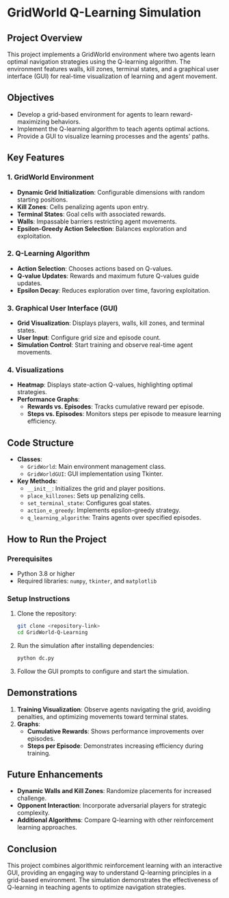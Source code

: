 # GridWorld Q-Learning Simulation

## Project Overview
This project implements a GridWorld environment where two agents learn optimal navigation strategies using the Q-learning algorithm. The environment features walls, kill zones, terminal states, and a graphical user interface (GUI) for real-time visualization of learning and agent movement.

## Objectives
- Develop a grid-based environment for agents to learn reward-maximizing behaviors.
- Implement the Q-learning algorithm to teach agents optimal actions.
- Provide a GUI to visualize learning processes and the agents' paths.

## Key Features
### 1. GridWorld Environment
- **Dynamic Grid Initialization**: Configurable dimensions with random starting positions.
- **Kill Zones**: Cells penalizing agents upon entry.
- **Terminal States**: Goal cells with associated rewards.
- **Walls**: Impassable barriers restricting agent movements.
- **Epsilon-Greedy Action Selection**: Balances exploration and exploitation.

### 2. Q-Learning Algorithm
- **Action Selection**: Chooses actions based on Q-values.
- **Q-value Updates**: Rewards and maximum future Q-values guide updates.
- **Epsilon Decay**: Reduces exploration over time, favoring exploitation.

### 3. Graphical User Interface (GUI)
- **Grid Visualization**: Displays players, walls, kill zones, and terminal states.
- **User Input**: Configure grid size and episode count.
- **Simulation Control**: Start training and observe real-time agent movements.

### 4. Visualizations
- **Heatmap**: Displays state-action Q-values, highlighting optimal strategies.
- **Performance Graphs**:
  - **Rewards vs. Episodes**: Tracks cumulative reward per episode.
  - **Steps vs. Episodes**: Monitors steps per episode to measure learning efficiency.

## Code Structure
- **Classes**:
  - `GridWorld`: Main environment management class.
  - `GridWorldGUI`: GUI implementation using Tkinter.
- **Key Methods**:
  - `__init__`: Initializes the grid and player positions.
  - `place_killzones`: Sets up penalizing cells.
  - `set_terminal_state`: Configures goal states.
  - `action_e_greedy`: Implements epsilon-greedy strategy.
  - `q_learning_algorithm`: Trains agents over specified episodes.

## How to Run the Project
### Prerequisites
- Python 3.8 or higher
- Required libraries: `numpy`, `tkinter`, and `matplotlib`

### Setup Instructions
1. Clone the repository:
   ```bash
   git clone <repository-link>
   cd GridWorld-Q-Learning
   ```
2. Run the simulation after installing dependencies:
   ```bash
   python dc.py
   ```
3. Follow the GUI prompts to configure and start the simulation.

## Demonstrations
1. **Training Visualization**: Observe agents navigating the grid, avoiding penalties, and optimizing movements toward terminal states.
2. **Graphs**:
   - **Cumulative Rewards**: Shows performance improvements over episodes.
   - **Steps per Episode**: Demonstrates increasing efficiency during training.

## Future Enhancements
- **Dynamic Walls and Kill Zones**: Randomize placements for increased challenge.
- **Opponent Interaction**: Incorporate adversarial players for strategic complexity.
- **Additional Algorithms**: Compare Q-learning with other reinforcement learning approaches.

## Conclusion
This project combines algorithmic reinforcement learning with an interactive GUI, providing an engaging way to understand Q-learning principles in a grid-based environment. The simulation demonstrates the effectiveness of Q-learning in teaching agents to optimize navigation strategies.

